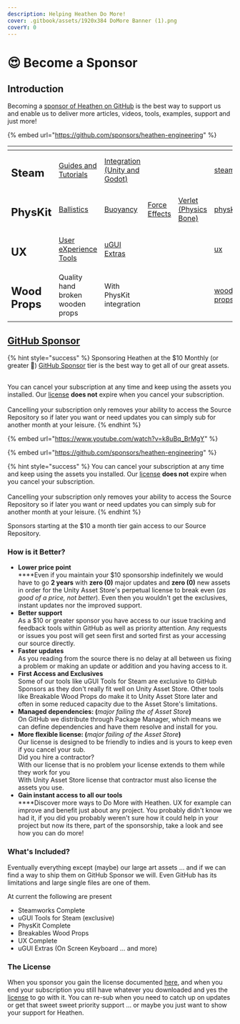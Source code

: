 ```yaml
---
description: Helping Heathen Do More!
cover: .gitbook/assets/1920x384 DoMore Banner (1).png
coverY: 0
---
```


# 😍 Become a Sponsor

## Introduction

Becoming a [sponsor of Heathen on GitHub](https://github.com/sponsors/heathen-engineering) is the best way to support us and enable us to deliver more articles, videos, tools, examples, support and just more!

{% embed url="https://github.com/sponsors/heathen-engineering" %}

<table data-view="cards"><thead><tr><th></th><th></th><th></th><th></th><th></th><th data-hidden data-card-target data-type="content-ref"></th><th data-hidden data-card-cover data-type="files"></th></tr></thead><tbody><tr><td><h2>Steam</h2></td><td><a href="company/concepts/steam/">Guides and Tutorials</a></td><td><a href="assets/steamworks/">Integration (Unity and Godot)</a></td><td></td><td></td><td><a href="company/concepts/steam/">steam</a></td><td><a href=".gitbook/assets/Steamworks_Cover.jpg">Steamworks_Cover.jpg</a></td></tr><tr><td><h2>PhysKit</h2></td><td><a href="assets/physkit/learning/sample-scenes/1-ballistic-basics.md">Ballistics</a></td><td><a href="assets/physkit/learning/sample-scenes/1-buoyancy-example.md">Buoyancy</a></td><td><a href="assets/physkit/learning/sample-scenes/1-force-effect-fields.md">Force Effects</a></td><td><a href="assets/physkit/learning/sample-scenes/2-verlet-spring-skinned-mesh.md">Verlet (Physics Bone)</a></td><td><a href="assets/physkit/">physkit</a></td><td><a href=".gitbook/assets/PhysKit Card.png">PhysKit Card.png</a></td></tr><tr><td><h2>UX</h2></td><td><a href="assets/ux/learning/core-concepts/">User eXperience Tools</a></td><td><a href="assets/ux/learning/ugui-extras/">uGUI Extras</a></td><td></td><td></td><td><a href="assets/ux/">ux</a></td><td><a href=".gitbook/assets/Splash Screen (1).png">Splash Screen (1).png</a></td></tr><tr><td><h2>Wood Props</h2></td><td>Quality hand broken wooden props</td><td>With PhysKit integration</td><td></td><td></td><td><a href="assets/art-assets/breakable/wood-props/">wood-props</a></td><td><a href=".gitbook/assets/WoodBreakableProps_16_9.png">WoodBreakableProps_16_9.png</a></td></tr></tbody></table>

## [GitHub Sponsor](https://github.com/sponsors/heathen-engineering)

{% hint style="success" %}
Sponsoring Heathen at the $10 Monthly (or greater 🤪) [GitHub Sponsor](https://github.com/sponsors/heathen-engineering) tier is the best way to get all of our great assets.

\
You can cancel your subscription at any time and keep using the assets you installed. Our [license](company/become-a-sponsor/heathen-license-agreement.md) **does not** expire when you cancel your subscription.\
\
Cancelling your subscription only removes your ability to access the Source Repository so if later you want or need updates you can simply sub for another month at your leisure.
{% endhint %}

{% embed url="https://www.youtube.com/watch?v=k8uBq_BrMgY" %}

{% embed url="https://github.com/sponsors/heathen-engineering" %}

{% hint style="success" %}
You can cancel your subscription at any time and keep using the assets you installed. Our [license](company/become-a-sponsor/heathen-license-agreement.md) **does not** expire when you cancel your subscription.\
\
Cancelling your subscription only removes your ability to access the Source Repository so if later you want or need updates you can simply sub for another month at your leisure.
{% endhint %}

Sponsors starting at the $10 a month tier gain access to our Source Repository.

### How is it Better?

* **Lower price point**\
  ****Even if you maintain your $10 sponsorship indefinitely we would have to go **2 years** with **zero (0)** major updates and **zero (0)** new assets in order for the Unity Asset Store's perpetual license to break even (_as good of a price, not better_). Even then you wouldn't get the exclusives, instant updates nor the improved support.
* **Better support**\
  As a $10 or greater sponsor you have access to our issue tracking and feedback tools within GitHub as well as priority attention. Any requests or issues you post will get seen first and sorted first as your accessing our source directly.
* **Faster updates**\
  As you reading from the source there is no delay at all between us fixing a problem or making an update or addition and you having access to it.
* **First Access and Exclusives**\
  Some of our tools like uGUI Tools for Steam are exclusive to GitHub Sponsors as they don't really fit well on Unity Asset Store. Other tools like Breakable Wood Props do make it to Unity Asset Store later and often in some reduced capacity due to the Asset Store's limitations.
* **Managed dependencies: (**_major failing the of Asset Store_**)**\
  On GitHub we distribute through Package Manager, which means we can define dependencies and have them resolve and install for you.
* **More flexible license: (**_major failing of the Asset Store_**)**\
  Our license is designed to be friendly to indies and is yours to keep even if you cancel your sub.\
  Did you hire a contractor?\
  With our license that is no problem your license extends to them while they work for you\
  With Unity Asset Store license that contractor must also license the assets you use.&#x20;
* **Gain instant access to all our tools**\
  ****Discover more ways to Do More with Heathen. UX for example can improve and benefit just about any project. You probably didn't know we had it, if you did you probably weren't sure how it could help in your project but now its there, part of the sponsorship, take a look and see how you can do more!

### What's Included?

Eventually everything except (maybe) our large art assets … and if we can find a way to ship them on GitHub Sponsor we will. Even GitHub has its limitations and large single files are one of them.

At current the following are present

* Steamworks Complete
* uGUI Tools for Steam (exclusive)
* PhysKit Complete
* Breakables Wood Props
* UX Complete
* uGUI Extras (On Screen Keyboard ... and more)

### The License

When you sponsor you gain the license documented [here](company/become-a-sponsor/heathen-license-agreement.md), and when you end your subscription you still have whatever you downloaded and yes the [license](company/become-a-sponsor/heathen-license-agreement.md) to go with it. You can re-sub when you need to catch up on updates or get that sweet sweet priority support … or maybe you just want to show your support for Heathen.
